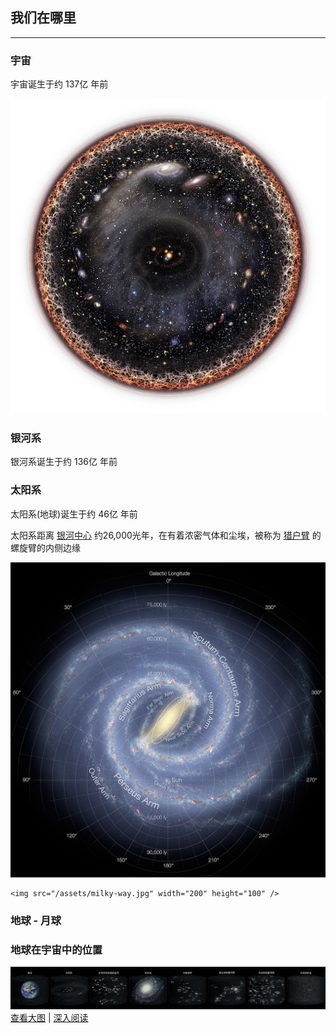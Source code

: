 ## 我们在哪里

---

### 宇宙

宇宙诞生于约 137亿 年前

![](/assets/observable-universe.png)

### 银河系

银河系诞生于约 136亿 年前

### 太阳系

太阳系\(地球\)诞生于约 46亿 年前

太阳系距离 [银河中心](https://zh.wikipedia.org/wiki/%E9%8A%80%E5%BF%83) 约26,000光年，在有着浓密气体和尘埃，被称为 [猎户臂](https://zh.wikipedia.org/wiki/%E7%8D%B5%E6%88%B6%E8%87%82) 的螺旋臂的内侧边缘

![](/assets/milky-way.jpg)

```
<img src="/assets/milky-way.jpg" width="200" height="100" />
```

### 地球 - 月球

  


### 地球在宇宙中的位置

![](/assets/where-are-we.png)[查看大图](https://zh.wikipedia.org/wiki/地球在宇宙中的位置#/media/File:地球在宇宙中的位置.jpeg) \| [深入阅读](https://zh.wikipedia.org/wiki/地球在宇宙中的位置)

